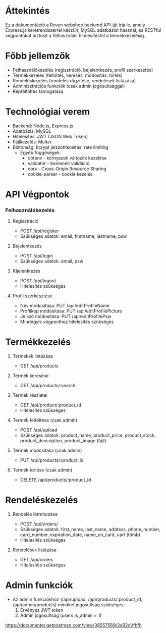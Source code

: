 # Áttekintés
Ez a dokumentáció a Revyn webshop backend API-ját írja le, amely Express.js keretrendszerrel készült, MySQL adatbázist használ, és RESTful végpontokat biztosít a felhasználói hitelesítéstől a termékkezelésig.

# Főbb jellemzők
- Felhasználókezelés (regisztráció, bejelentkezés, profil szerkesztés)
- Termékkezelés (feltöltés, keresés, módosítás, törlés)
- Rendeléskezelés (rendelés rögzítése, rendelések listázása)
- Adminisztrációs funkciók (csak admin jogosultsággal)
- Képfeltöltés támogatása

# Technológiai verem
- Backend: Node.js, Express.js
- Adatbázis: MySQL
- Hitelesítés: JWT (JSON Web Token)
- Fájlkezelés: Multer
- Biztonság: bcrypt jelszótitkosítás, rate limiting
    - Egyéb függőségek:
        - dotenv - környezeti változók kezelése
        - validator - bemeneti validáció
        - cors - Cross-Origin Resource Sharing
        - cookie-parser - cookie kezelés


# API Végpontok

### Felhasználókezelés
   1. Regisztráció
        - POST /api/register
        - Szükséges adatok: email, firstname, lastname, psw
    
   2. Bejelentkezés
        - POST /api/login
        - Szükséges adatok: email, psw

  3. Kijelentkezés
        - POST /api/logout
        - Hitelesítés szükséges

   4. Profil szerkesztése
        - Név módosítása: PUT /api/editProfileName
        - Profilkép módosítása: PUT /api/editProfilePicture
        - Jelszó módosítása: PUT /api/editProfilePsw
        - Mindegyik végponthoz hitelesítés szükséges


# Termékkezelés
1. Termékek listázása
    - GET /api/products
2. Termék keresése
    - GET /api/products/:search
3. Termék részletei
    - GET /api/product/:product_id
    - Hitelesítés szükséges
4. Termék feltöltése (csak admin)
    - POST /api/upload
    - Szükséges adatok: product_name, product_price, product_stock, product_description, product_image (fájl)

5. Termék módosítása (csak admin)
    - PUT /api/products/:product_id

6. Termék törlése (csak admin)
    - DELETE /api/products/:product_id

# Rendeléskezelés
1. Rendelés létrehozása
    - POST /api/orders/
    - Szükséges adatok: first_name, last_name, address, phone_number, card_number, expiration_date, name_on_card, cart (tömb)
    - Hitelesítés szükséges

2. Rendelések listázása
    - GET /api/orders
    - Hitelesítés szükséges

# Admin funkciók
- Az admin funkciókhoz (/api/upload, /api/products/:product_id, /api/admin/products) mindkét jogosultság szükséges:
    1. Érvényes JWT token
    2. Admin jogosultság (users.is_admin = 1)


https://documenter.getpostman.com/view/38557569/2sB2cVfhfh